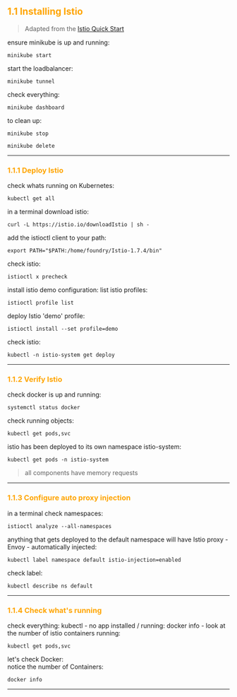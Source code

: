## <font color="orange"> 1.1 Installing Istio </font>

> Adapted from the [Istio Quick Start](https://istio.io/docs/setup/kubernetes/quick-start/)  

ensure minikube is up and running:
```
minikube start
```
start the loadbalancer:
```
minikube tunnel
```
check everything:
```
minikube dashboard
```

to clean up:
```
minikube stop
```
```
minikube delete
```
---

### <font color="orange"> 1.1.1 Deploy Istio </font>

check whats running on Kubernetes:
```
kubectl get all
```

in a terminal download istio: 
```
curl -L https://istio.io/downloadIstio | sh -
```
add the istioctl client to your path:
```
export PATH="$PATH:/home/foundry/Istio-1.7.4/bin"
```
check istio:
```
istioctl x precheck
```

install istio demo configuration:
list istio profiles:
```
istioctl profile list
```
deploy Istio 'demo' profile:
```
istioctl install --set profile=demo
```
check istio:
```
kubectl -n istio-system get deploy
```

---

### <font color="orange"> 1.1.2 Verify Istio </font>

check docker is up and running:
```
systemctl status docker
```

check running objects:
```
kubectl get pods,svc
```
istio has been deployed to its own namespace istio-system:
```
kubectl get pods -n istio-system
```
> all components have memory requests

---

### <font color="orange"> 1.1.3 Configure auto proxy injection </font>

in a terminal check namespaces:
```
istioctl analyze --all-namespaces
```
anything that gets deployed to the default namespace will have Istio proxy - Envoy - automatically injected: 
```
kubectl label namespace default istio-injection=enabled
```
check label:
```
kubectl describe ns default
```

---

### <font color="orange"> 1.1.4 Check what's running </font>

check everything:
kubectl - no app installed / running:
docker info - look at the number of istio containers running:
```
kubectl get pods,svc
```
let's check Docker:  
notice the number of Containers:
```
docker info
```

---